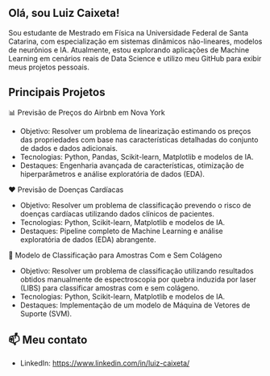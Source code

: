 ## Olá, sou Luiz Caixeta!

Sou estudante de Mestrado em Física na Universidade Federal de Santa Catarina, com especialização em sistemas dinâmicos não-lineares, modelos de neurônios e IA. Atualmente, estou explorando aplicações de Machine Learning em cenários reais de Data Science e utilizo meu GitHub para exibir meus projetos pessoais.

## Principais Projetos

📊 Previsão de Preços do Airbnb em Nova York
- Objetivo: Resolver um problema de linearização estimando os preços das propriedades com base nas características detalhadas do conjunto de dados e dados adicionais.
- Tecnologias: Python, Pandas, Scikit-learn, Matplotlib e modelos de IA.
- Destaques: Engenharia avançada de características, otimização de hiperparâmetros e análise exploratória de dados (EDA).

❤️ Previsão de Doenças Cardíacas
- Objetivo: Resolver um problema de classificação prevendo o risco de doenças cardíacas utilizando dados clínicos de pacientes.
- Tecnologias: Python, Scikit-learn, Matplotlib e modelos de IA.
- Destaques: Pipeline completo de Machine Learning e análise exploratória de dados (EDA) abrangente.

🌳 Modelo de Classificação para Amostras Com e Sem Colágeno
- Objetivo: Resolver um problema de classificação utilizando resultados obtidos manualmente de espectroscopia por quebra induzida por laser (LIBS) para classificar amostras com e sem colágeno.
- Tecnologias: Python, Scikit-learn, Matplotlib e modelos de IA.
- Destaques: Implementação de um modelo de Máquina de Vetores de Suporte (SVM).

## 📫 Meu contato
- LinkedIn: https://www.linkedin.com/in/luiz-caixeta/
